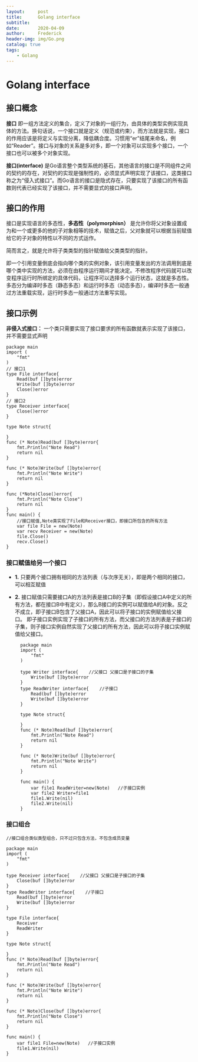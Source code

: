 ```yaml
---
layout:     post
title:      Golang interface
subtitle:   
date:       2020-04-09
author:     Frederick
header-img: img/Go.png
catalog: true
tags:
    - Golang
---
```


# Golang interface 

## 接口概念

**接口** 即一组方法定义的集合，定义了对象的一组行为，由具体的类型实例实现具体的方法。换句话说，一个接口就是定义（规范或约束），而方法就是实现，接口的作用应该是将定义与实现分离，降低耦合度。习惯用“er”结尾来命名，例如“Reader”。接口与对象的关系是多对多，即一个对象可以实现多个接口，一个接口也可以被多个对象实现。

**​接口(interface)** 是Go语言整个类型系统的基石，其他语言的接口是不同组件之间的契约的存在，对契约的实现是强制性的，必须显式声明实现了该接口，这类接口称之为“侵入式接口”。而Go语言的接口是隐式存在，只要实现了该接口的所有函数则代表已经实现了该接口，并不需要显式的接口声明。

## 接口的作用

​接口是实现语言的多态性，**多态性（polymorphisn）** 是允许你将父对象设置成为和一个或更多的他的子对象相等的技术，赋值之后，父对象就可以根据当前赋值给它的子对象的特性以不同的方式运作。

简而言之，就是允许将子类类型的指针赋值给父类类型的指针。

即一个引用变量倒底会指向哪个类的实例对象，该引用变量发出的方法调用到底是哪个类中实现的方法，必须在由程序运行期间才能决定。不修改程序代码就可以改变程序运行时所绑定的具体代码，让程序可以选择多个运行状态，这就是多态性。多态分为编译时多态（静态多态）和运行时多态（动态多态），编译时多态一般通过方法重载实现，运行时多态一般通过方法重写实现。

## 接口示例

**非侵入式接口：** 一个类只需要实现了接口要求的所有函数就表示实现了该接口，并不需要显式声明

    package main
    import (
        "fmt"
    )
    // 接口1
    type File interface{
        Read(buf []byte)error
        Write(buf []byte)error
        Close()error
    }
    // 接口2
    type Receiver interface{
        Close()error
    }

    type Note struct{

    }
    func (* Note)Read(buf []byte)error{
        fmt.Println("Note Read")
        return nil
    }

    func (* Note)Write(buf []byte)error{
        fmt.Println("Note Write")
        return nil
    }

    func (*Note)Close()error{
        fmt.Println("Note Close")
        return nil
    }
    func main() {
        //接口赋值,Note类实现了File和Receiver接口，即接口所包含的所有方法
        var file File = new(Note)
        var recv Receiver = new(Note)
        file.Close()
        recv.Close()
    }

### 接口赋值给另一个接口

- **1.** 只要两个接口拥有相同的方法列表（与次序无关），即是两个相同的接口，可以相互赋值
- **2.** 接口赋值只需要接口A的方法列表是接口B的子集（即假设接口A中定义的所有方法，都在接口B中有定义），那么B接口的实例可以赋值给A的对象。反之不成立，即子接口B包含了父接口A，因此可以将子接口的实例赋值给父接口。
即子接口实例实现了子接口的所有方法，而父接口的方法列表是子接口的子集，则子接口实例自然实现了父接口的所有方法，因此可以将子接口实例赋值给父接口。

        package main
        import (
            "fmt"
        )

        type Writer interface{    //父接口 父接口是子接口的子集
            Write(buf []byte)error
        }
        type ReadWriter interface{    //子接口
            Read(buf []byte)error
            Write(buf []byte)error
        }

        type Note struct{

        }
        func (* Note)Read(buf []byte)error{
            fmt.Println("Note Read")
            return nil
        }

        func (* Note)Write(buf []byte)error{
            fmt.Println("Note Write")
            return nil
        }

        func main() {
            var file1 ReadWriter=new(Note)   //子接口实例
            var file2 Writer=file1 
            file1.Write(nil) 
            file2.Write(nil)
        }

### 接口组合

    //接口组合类似类型组合，只不过只包含方法，不包含成员变量

    package main
    import (
        "fmt"
    )

    type Receiver interface{    //父接口 父接口是子接口的子集
        Close(buf []byte)error
    }
    type ReadWriter interface{    //子接口
        Read(buf []byte)error
        Write(buf []byte)error
    }

    type File interface{
        Receiver
        ReadWriter
    }

    type Note struct{

    }
    func (* Note)Read(buf []byte)error{
        fmt.Println("Note Read")
        return nil
    }

    func (* Note)Write(buf []byte)error{
        fmt.Println("Note Write")
        return nil
    }

    func (* Note)Close(buf []byte)error{
        fmt.Println("Note Close")
        return nil
    }

    func main() {
        var file1 File=new(Note)   //子接口实例
        file1.Write(nil) 
    }